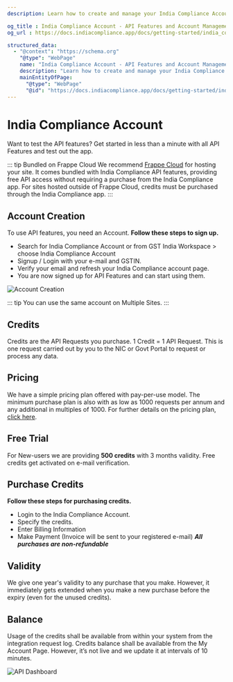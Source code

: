 ```yaml
---
description: Learn how to create and manage your India Compliance Account to access API features, including account creation, credits, pricing, free trial, purchase credits, and more.

og_title : India Compliance Account - API Features and Account Management
og_url : https://docs.indiacompliance.app/docs/getting-started/india_compliance_account

structured_data:
  - "@context": "https://schema.org"
    "@type": "WebPage"
    name: "India Compliance Account - API Features and Account Management"
    description: "Learn how to create and manage your India Compliance Account to access API features, including account creation, credits, pricing, free trial, purchase credits, and more."
    mainEntityOfPage:
      "@type": "WebPage"
      "@id": "https://docs.indiacompliance.app/docs/getting-started/india_compliance_account"
---
```


# India Compliance Account

Want to test the API features?
Get started in less than a minute with all API Features and test out the app.

::: tip Bundled on Frappe Cloud
We recommend [Frappe Cloud](https://frappecloud.com/dashboard/signup?referrer=99df7a8f) for hosting your site. It comes bundled with India Compliance API features, providing free API access without requiring a purchase from the India Compliance app. For sites hosted outside of Frappe Cloud, credits must be purchased through the India Compliance app.
:::

## Account Creation
To use API features, you need an Account.
**Follow these steps to sign up.**

- Search for India Compliance Account or from GST India Workspace > choose India Compliance Account
- Signup / Login with your e-mail and GSTIN.
- Verify your email and refresh your India Compliance account page.
- You are now signed up for API Features and can start using them.

![Account Creation](./assets/ic_account.gif)

::: tip
You can use the same account on Multiple Sites.
:::

## Credits
Credits are the API Requests you purchase. 1 Credit = 1 API Request. This is one request carried out by you to the NIC or Govt Portal to request or process any data.


## Pricing
We have a simple pricing plan offered with pay-per-use model. The minimum purchase plan is also with as low as 1000 requests per annum and any additional in multiples of 1000. For further details on the pricing plan, [click here](https://indiacompliance.app/faq).

## Free Trial
For New-users we are providing **500 credits** with 3 months validity.
Free credits get activated on e-mail verification.

## Purchase Credits
**Follow these steps for purchasing credits.**
- Login to the India Compliance Account.
- Specify the credits.
- Enter Billing Information
- Make Payment (Invoice will be sent to your registered e-mail)
***All purchases are non-refundable***

## Validity
We give one year's validity to any purchase that you make. However, it immediately gets extended when you make a new purchase before the expiry (even for the unused credits).

## Balance
Usage of the credits shall be available from within your system from the integration request log.
Credits balance shall be available from the My Account Page. However, it’s not live and we update it at intervals of 10 minutes.

![API Dashboard](./assets/api_dashboard.png)
